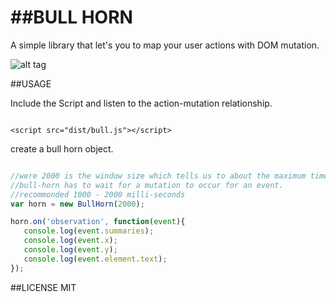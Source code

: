 ##BULL HORN
============

A simple library that let's you to map your user actions with DOM mutation.

![alt tag](https://lh4.googleusercontent.com/lymg1hTC_OhGfTL6qvt3FgMu5BTBxH8y345Bba2DUMtZmJEiTS_yuoRiBtRVqJdxbjHd9f3c=w500-h248-no
)

##USAGE

Include the Script and listen to the action-mutation relationship.

```

<script src="dist/bull.js"></script>

```

create a bull horn object.

```javascript

//were 2000 is the window size which tells us to about the maximum time
//bull-horn has to wait for a mutation to occur for an event.
//recommonded 1000 - 2000 milli-seconds
var horn = new BullHorn(2000);

horn.on('observation', function(event){
   console.log(event.summaries);
   console.log(event.x);
   console.log(event.y);
   console.log(event.element.text);
});

```

##LICENSE
MIT
